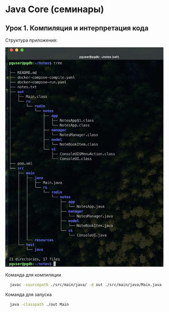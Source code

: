 # Java Core (семинары)

## Урок 1. Компиляция и интерпретация кода

Структура приложения:

<img src="tree.png" alt="image" width="500" height="auto">

Команда для компиляции

```bash
  javac -sourcepath ./src/main/java/ -d out ./src/main/java/Main.java
```

Команда для запуска

```bash
  java -classpath ./out Main 
```